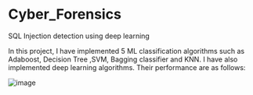 # Cyber_Forensics
SQL Injection detection using deep learning


In this project, I have implemented 5 ML classification algorithms such as Adaboost, Decision Tree ,SVM, Bagging classifier and KNN. I have also implemented deep learning algorithms. Their performance are as follows:

![image](https://user-images.githubusercontent.com/90599757/133767276-2f1fa543-03e3-438c-82f3-13bead8b490e.png)


